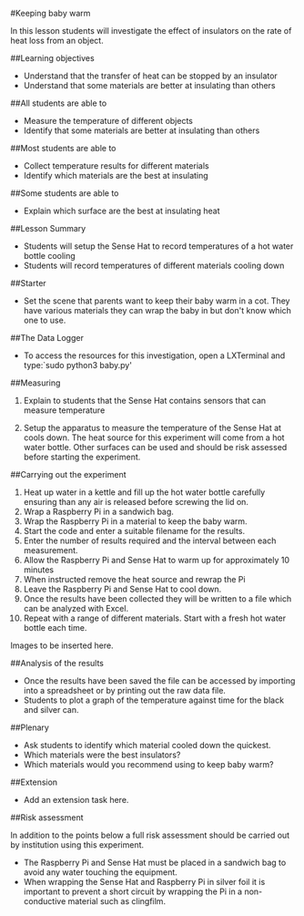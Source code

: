 #Keeping baby warm

In this lesson students will investigate the effect of insulators on the rate of heat loss from an object.

##Learning objectives

- Understand that the transfer of heat can be stopped by an insulator
- Understand that some materials are better at insulating than others


##All students are able to

- Measure the temperature of different objects 
- Identify that some materials are better at insulating than others

##Most students are able to

- Collect temperature results for different materials
- Identify which materials are the best at insulating

##Some students are able to

- Explain which surface are the best at insulating heat

##Lesson Summary

- Students will setup the Sense Hat to record temperatures of a hot water bottle cooling
- Students will record temperatures of different materials cooling down

##Starter

- Set the scene that parents want to keep their baby warm in a cot.  They have various materials they can wrap the baby in but don't know which one to use.


##The Data Logger

- To access the resources for this investigation, open a LXTerminal and type:`sudo python3 baby.py'

##Measuring 

1. Explain to students that the Sense Hat contains sensors that can measure temperature

1. Setup the apparatus to measure the temperature of the Sense Hat at cools down.  The heat source for this experiment will come from a hot water bottle.  Other surfaces can be used and should be risk assessed before starting the experiment.

##Carrying out the experiment

1. Heat up water in a kettle and fill up the hot water bottle carefully ensuring than any air is released before screwing the lid on.
1. Wrap a Raspberry Pi in a sandwich bag.
1. Wrap the Raspberry Pi in a material to keep the baby warm.
1. Start the code and enter a suitable filename for the results.
1. Enter the number of results required and the interval between each measurement.
1. Allow the Raspberry Pi and Sense Hat to warm up for approximately 10 minutes
1. When instructed remove the heat source and rewrap the Pi
1. Leave the Raspberry Pi and Sense Hat to cool down.
1. Once the results have been collected they will be written to a file which can be analyzed with Excel.
1. Repeat with a range of different materials.  Start with a fresh hot water bottle each time.

Images to be inserted here.

##Analysis of the results

- Once the results have been saved the file can be accessed by importing into a spreadsheet or by printing out the raw data file.
- Students to plot a graph of the temperature against time for the black and silver can.

##Plenary

- Ask students to identify which material cooled down the quickest.
- Which materials were the best insulators?
- Which materials would you recommend using to keep baby warm?

##Extension

- Add an extension task here.


##Risk assessment

In addition to the points below a full risk assessment should be carried out by institution using this experiment.

- The Raspberry Pi and Sense Hat must be placed in a sandwich bag to avoid any water touching the equipment.
- When wrapping the Sense Hat and Raspberry Pi in silver foil it is important to prevent a short circuit by wrapping the Pi in a non-conductive material such as clingfilm.

